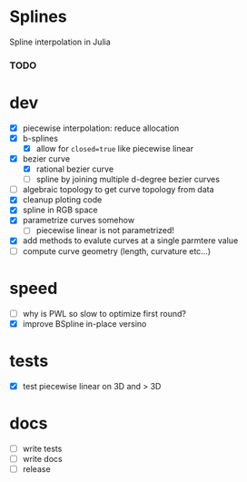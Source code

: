 # Splines
Spline interpolation in Julia


### TODO
# dev
- [x] piecewise interpolation: reduce allocation
- [x] b-splines
  - [x] allow for `closed=true` like piecewise linear
- [x] bezier curve
  - [x] rational bezier curve
  - [ ] spline by joining multiple d-degree bezier curves
- [ ] algebraic topology to get curve topology from data
- [x] cleanup ploting code
- [x] spline in RGB space
- [x] parametrize curves somehow
  - [ ] piecewise linear is not parametrized!
- [x] add methods to evalute curves at a single parmtere value
- [ ] compute curve geometry (length, curvature etc...)

# speed
- [ ] why is PWL so slow to optimize first round?
- [X] improve BSpline in-place versino

# tests
- [x] test piecewise linear on 3D and > 3D 

# docs
- [ ] write tests
- [ ] write docs
- [ ] release